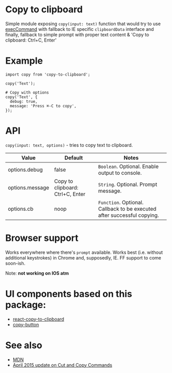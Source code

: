 # Copy to clipboard

Simple module exposing `copy(input: text)` function that would try to use [execCommand](https://developer.mozilla.org/en-US/docs/Web/API/Document/execCommand#Browser_Compatibility) with fallback to IE specific `clipboardData` interface and finally, fallback to simple prompt with proper text content & 'Copy to clipboard: Ctrl+C, Enter'

# Example

```
import copy from 'copy-to-clipboard';

copy('Text');

# Copy with options
copy('Text', {
  debug: true,
  message: 'Press ⌘-C to copy',
});

```

# API

`copy(input: text, options)` - tries to copy text to clipboard.

|Value |Default |Notes|
|------|--------|-----|
|options.debug  |false| `Boolean`. Optional. Enable output to console. |
|options.message|Copy to clipboard: Ctrl+C, Enter|`String`. Optional. Prompt message.|
|options.cb|noop|`Function`. Optional. Callback to be executed after successful copying.|

# Browser support

Works everywhere where there's `prompt` available. Works best (i.e. without additional keystrokes) in Chrome and, supposedly, IE. FF support to come soon-ish.

Note: **not working on IOS atm**

# UI components based on this package:
+ [react-copy-to-clipboard](https://github.com/nkbt/react-copy-to-clipboard)
+ [copy-button](https://github.com/sudodoki/copy-button)

# See also
+ [MDN](https://developer.mozilla.org/en-US/docs/Web/API/Document/execCommand#Browser_Compatibility)
+ [April 2015 update on Cut and Copy Commands](http://updates.html5rocks.com/2015/04/cut-and-copy-commands)
